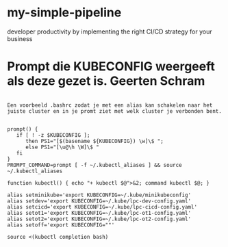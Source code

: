 # my-simple-pipeline
developer productivity by implementing the right CI/CD strategy for your business


# Prompt die KUBECONFIG weergeeft als deze gezet is.  Geerten Schram

````

Een voorbeeld .bashrc zodat je met een alias kan schakelen naar het juiste cluster en in je promt ziet met welk cluster je verbonden bent.


prompt() {
   if [ ! -z $KUBECONFIG ]; 
      then PS1="[$(basename ${KUBECONFIG}) \w]\$ ";
      else PS1="[\u@\h \W]\$ "
   fi 
}
PROMPT_COMMAND=prompt [ -f ~/.kubectl_aliases ] && source ~/.kubectl_aliases

function kubectl() { echo "+ kubectl $@">&2; command kubectl $@; }

alias setminikube='export KUBECONFIG=~/.kube/minikubeconfig'
alias setdev='export KUBECONFIG=~/.kube/lpc-dev-config.yaml'
alias setcicd='export KUBECONFIG=~/.kube/lpc-cicd-config.yaml'
alias setot1='export KUBECONFIG=~/.kube/lpc-ot1-config.yaml'
alias setot2='export KUBECONFIG=~/.kube/lpc-ot2-config.yaml'
alias setoff='export KUBECONFIG=""'

source <(kubectl completion bash)
````

